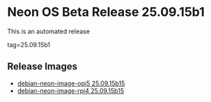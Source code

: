 # Neon OS Beta Release 25.09.15b1
This is an automated release

tag=25.09.15b1

## Release Images
- [debian-neon-image-opi5 25.09.15b15](https://download.neonaiservices.com/neon_os/core/rpi4/dev/debian-neon-image-rpi4_2025-09-15_18_58.img.xz)
- [debian-neon-image-rpi4 25.09.15b15](https://download.neonaiservices.com/neon_os/core/rpi4/dev/debian-neon-image-rpi4_2025-09-15_18_58.img.xz)
